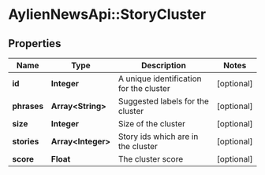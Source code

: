 # AylienNewsApi::StoryCluster

## Properties
Name | Type | Description | Notes
------------ | ------------- | ------------- | -------------
**id** | **Integer** | A unique identification for the cluster | [optional] 
**phrases** | **Array&lt;String&gt;** | Suggested labels for the cluster | [optional] 
**size** | **Integer** | Size of the cluster | [optional] 
**stories** | **Array&lt;Integer&gt;** | Story ids which are in the cluster | [optional] 
**score** | **Float** | The cluster score | [optional] 


